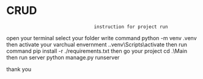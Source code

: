 # CRUD

                                    instruction for project run 


open your terminal 
select your folder 
write command python -m venv .venv 
then activate your varchual envernment   .\.venv\Scripts\activate
then run command   pip install -r ./requirements.txt
then go your project cd .\Main\
then run server  python manage.py runserver


thank you 
